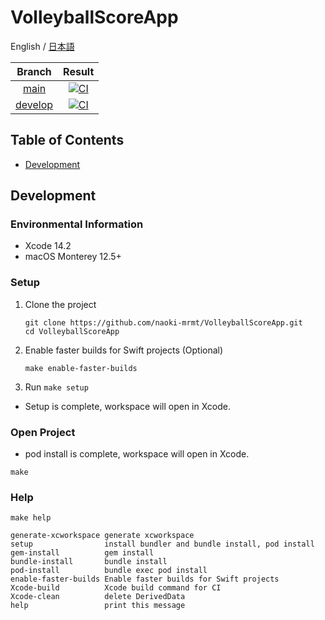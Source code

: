 # VolleyballScoreApp
English / [日本語](./README-ja.md)

|Branch|Result|
|:--:|:--:|
|[main](https://github.com/naoki-mrmt/VolleyballScoreApp/tree/main)|[![CI](https://github.com/naoki-mrmt/VolleyballScoreApp/actions/workflows/main.yml/badge.svg?branch=main)](https://github.com/naoki-mrmt/VolleyballScoreApp/actions/workflows/main.yml)|
|[develop](https://github.com/naoki-mrmt/VolleyballScoreApp)|[![CI](https://github.com/naoki-mrmt/VolleyballScoreApp/actions/workflows/main.yml/badge.svg?branch=develop)](https://github.com/naoki-mrmt/VolleyballScoreApp/actions/workflows/main.yml)|

## Table of Contents
- [Development](#Development)

## Development

### Environmental Information
- Xcode 14.2
- macOS Monterey 12.5+

### Setup
1. Clone the project
    ```shell
    git clone https://github.com/naoki-mrmt/VolleyballScoreApp.git
    cd VolleyballScoreApp
    ```
2. Enable faster builds for Swift projects (Optional)
    ```shell
    make enable-faster-builds
    ```
3. Run ```make setup``` 
  - Setup is complete, workspace will open in Xcode.

### Open Project
- pod install is complete, workspace will open in Xcode. 
```shell
make
```

### Help
```shell
make help

generate-xcworkspace generate xcworkspace
setup                install bundler and bundle install, pod install
gem-install          gem install
bundle-install       bundle install
pod-install          bundle exec pod install
enable-faster-builds Enable faster builds for Swift projects
Xcode-build          Xcode build command for CI
Xcode-clean          delete DerivedData
help                 print this message
```

